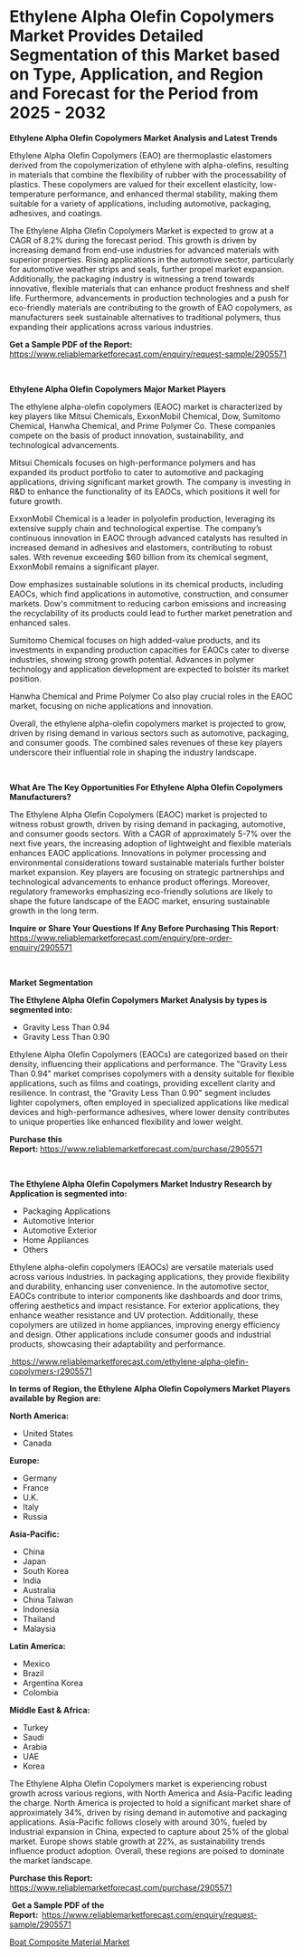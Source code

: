 <p><h1>Ethylene Alpha Olefin Copolymers Market Provides Detailed Segmentation of this Market based on Type, Application, and Region and Forecast for the Period from 2025 - 2032</h1></p><p><strong>Ethylene Alpha Olefin Copolymers Market Analysis and Latest Trends</strong></p>
<p><p>Ethylene Alpha Olefin Copolymers (EAO) are thermoplastic elastomers derived from the copolymerization of ethylene with alpha-olefins, resulting in materials that combine the flexibility of rubber with the processability of plastics. These copolymers are valued for their excellent elasticity, low-temperature performance, and enhanced thermal stability, making them suitable for a variety of applications, including automotive, packaging, adhesives, and coatings.</p><p>The Ethylene Alpha Olefin Copolymers Market is expected to grow at a CAGR of 8.2% during the forecast period. This growth is driven by increasing demand from end-use industries for advanced materials with superior properties. Rising applications in the automotive sector, particularly for automotive weather strips and seals, further propel market expansion. Additionally, the packaging industry is witnessing a trend towards innovative, flexible materials that can enhance product freshness and shelf life. Furthermore, advancements in production technologies and a push for eco-friendly materials are contributing to the growth of EAO copolymers, as manufacturers seek sustainable alternatives to traditional polymers, thus expanding their applications across various industries.</p></p>
<p><strong>Get a Sample PDF of the Report:&nbsp;</strong> <a href="https://www.reliablemarketforecast.com/enquiry/request-sample/2905571?utm_campaign=2739&utm_medium=2&utm_source=Github&utm_content=ia&utm_term=12032025&utm_id=ethylene-alpha-olefin-copolymers">https://www.reliablemarketforecast.com/enquiry/request-sample/2905571</a></p>
<p>&nbsp;</p>
<p><strong>Ethylene Alpha Olefin Copolymers Major Market Players</strong></p>
<p><p>The ethylene alpha-olefin copolymers (EAOC) market is characterized by key players like Mitsui Chemicals, ExxonMobil Chemical, Dow, Sumitomo Chemical, Hanwha Chemical, and Prime Polymer Co. These companies compete on the basis of product innovation, sustainability, and technological advancements.</p><p>Mitsui Chemicals focuses on high-performance polymers and has expanded its product portfolio to cater to automotive and packaging applications, driving significant market growth. The company is investing in R&D to enhance the functionality of its EAOCs, which positions it well for future growth.</p><p>ExxonMobil Chemical is a leader in polyolefin production, leveraging its extensive supply chain and technological expertise. The company’s continuous innovation in EAOC through advanced catalysts has resulted in increased demand in adhesives and elastomers, contributing to robust sales. With revenue exceeding $60 billion from its chemical segment, ExxonMobil remains a significant player.</p><p>Dow emphasizes sustainable solutions in its chemical products, including EAOCs, which find applications in automotive, construction, and consumer markets. Dow's commitment to reducing carbon emissions and increasing the recyclability of its products could lead to further market penetration and enhanced sales.</p><p>Sumitomo Chemical focuses on high added-value products, and its investments in expanding production capacities for EAOCs cater to diverse industries, showing strong growth potential. Advances in polymer technology and application development are expected to bolster its market position.</p><p>Hanwha Chemical and Prime Polymer Co also play crucial roles in the EAOC market, focusing on niche applications and innovation.</p><p>Overall, the ethylene alpha-olefin copolymers market is projected to grow, driven by rising demand in various sectors such as automotive, packaging, and consumer goods. The combined sales revenues of these key players underscore their influential role in shaping the industry landscape.</p></p>
<p>&nbsp;</p>
<p><strong>What Are The Key Opportunities For Ethylene Alpha Olefin Copolymers Manufacturers?</strong></p>
<p><p>The Ethylene Alpha Olefin Copolymers (EAOC) market is projected to witness robust growth, driven by rising demand in packaging, automotive, and consumer goods sectors. With a CAGR of approximately 5-7% over the next five years, the increasing adoption of lightweight and flexible materials enhances EAOC applications. Innovations in polymer processing and environmental considerations toward sustainable materials further bolster market expansion. Key players are focusing on strategic partnerships and technological advancements to enhance product offerings. Moreover, regulatory frameworks emphasizing eco-friendly solutions are likely to shape the future landscape of the EAOC market, ensuring sustainable growth in the long term.</p></p>
<p><strong>Inquire or Share Your Questions If Any Before Purchasing This Report:</strong> <a href="https://www.reliablemarketforecast.com/enquiry/pre-order-enquiry/2905571?utm_campaign=2739&utm_medium=2&utm_source=Github&utm_content=ia&utm_term=12032025&utm_id=ethylene-alpha-olefin-copolymers">https://www.reliablemarketforecast.com/enquiry/pre-order-enquiry/2905571</a></p>
<p>&nbsp;</p>
<p><strong>Market Segmentation</strong></p>
<p><strong>The Ethylene Alpha Olefin Copolymers Market Analysis by types is segmented into:</strong></p>
<p><ul><li>Gravity Less Than 0.94</li><li>Gravity Less Than 0.90</li></ul></p>
<p><p>Ethylene Alpha Olefin Copolymers (EAOCs) are categorized based on their density, influencing their applications and performance. The "Gravity Less Than 0.94" market comprises copolymers with a density suitable for flexible applications, such as films and coatings, providing excellent clarity and resilience. In contrast, the "Gravity Less Than 0.90" segment includes lighter copolymers, often employed in specialized applications like medical devices and high-performance adhesives, where lower density contributes to unique properties like enhanced flexibility and lower weight.</p></p>
<p><strong>Purchase this Report:&nbsp;</strong><a href="https://www.reliablemarketforecast.com/purchase/2905571?utm_campaign=2739&utm_medium=2&utm_source=Github&utm_content=ia&utm_term=12032025&utm_id=ethylene-alpha-olefin-copolymers">https://www.reliablemarketforecast.com/purchase/2905571</a></p>
<p>&nbsp;</p>
<p><strong>The Ethylene Alpha Olefin Copolymers Market Industry Research by Application is segmented into:</strong></p>
<p><ul><li>Packaging Applications</li><li>Automotive Interior</li><li>Automotive Exterior</li><li>Home Appliances</li><li>Others</li></ul></p>
<p><p>Ethylene alpha-olefin copolymers (EAOCs) are versatile materials used across various industries. In packaging applications, they provide flexibility and durability, enhancing user convenience. In the automotive sector, EAOCs contribute to interior components like dashboards and door trims, offering aesthetics and impact resistance. For exterior applications, they enhance weather resistance and UV protection. Additionally, these copolymers are utilized in home appliances, improving energy efficiency and design. Other applications include consumer goods and industrial products, showcasing their adaptability and performance.</p></p>
<p><a href="https://www.reliablemarketforecast.com/ethylene-alpha-olefin-copolymers-r2905571?utm_campaign=2739&utm_medium=2&utm_source=Github&utm_content=ia&utm_term=12032025&utm_id=ethylene-alpha-olefin-copolymers">&nbsp;https://www.reliablemarketforecast.com/ethylene-alpha-olefin-copolymers-r2905571</a></p>
<p><strong>In terms of Region, the Ethylene Alpha Olefin Copolymers Market Players available by Region are:</strong></p>
<p>
    <p> <strong> North America: </strong>
        <ul>
            <li>United States</li>
            <li>Canada</li>
        </ul>
        </p> 
    <p> <strong> Europe: </strong>
        <ul>
            <li>Germany</li>
            <li>France</li>
            <li>U.K.</li>
            <li>Italy</li>
            <li>Russia</li>
        </ul>
        </p> 
    <p> <strong> Asia-Pacific: </strong>
        <ul>
            <li>China</li>
            <li>Japan</li>
            <li>South Korea</li>
            <li>India</li>
            <li>Australia</li>
            <li>China Taiwan</li>
            <li>Indonesia</li>
            <li>Thailand</li>
            <li>Malaysia</li>
        </ul>
        </p> 
    <p> <strong> Latin America: </strong>
        <ul>
            <li>Mexico</li>
            <li>Brazil</li>
            <li>Argentina Korea</li>
            <li>Colombia</li>
        </ul>
        </p> 
    <p> <strong> Middle East & Africa: </strong>
        <ul>
            <li>Turkey</li>
            <li>Saudi</li>
            <li>Arabia</li>
            <li>UAE</li>
            <li>Korea</li>
        </ul>
    </p>
    </p>
<p><p>The Ethylene Alpha Olefin Copolymers market is experiencing robust growth across various regions, with North America and Asia-Pacific leading the charge. North America is projected to hold a significant market share of approximately 34%, driven by rising demand in automotive and packaging applications. Asia-Pacific follows closely with around 30%, fueled by industrial expansion in China, expected to capture about 25% of the global market. Europe shows stable growth at 22%, as sustainability trends influence product adoption. Overall, these regions are poised to dominate the market landscape.</p></p>
<p><strong>Purchase this Report: </strong><a href="https://www.reliablemarketforecast.com/purchase/2905571?utm_campaign=2739&utm_medium=2&utm_source=Github&utm_content=ia&utm_term=12032025&utm_id=ethylene-alpha-olefin-copolymers">https://www.reliablemarketforecast.com/purchase/2905571</a></p>
<p>&nbsp;<strong>Get a Sample PDF of the Report:&nbsp;&nbsp;</strong><a href="https://www.reliablemarketforecast.com/enquiry/request-sample/2905571?utm_campaign=2739&utm_medium=2&utm_source=Github&utm_content=ia&utm_term=12032025&utm_id=ethylene-alpha-olefin-copolymers">https://www.reliablemarketforecast.com/enquiry/request-sample/2905571</a></p>
<p><strong></strong></p>
<p><p><a href="https://github.com/luckyshygirl/Market-Research-Report-List-7/blob/main/boat-composite-material-market.md?utm_campaign=2739&utm_medium=2&utm_source=Github&utm_content=ia&utm_term=12032025&utm_id=ethylene-alpha-olefin-copolymers">Boat Composite Material Market</a></p></p>